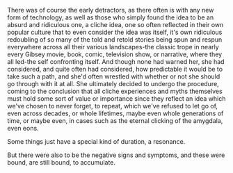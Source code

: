 There was of course the early detractors, as there often is with any new form of technology, as well as those who simply found the idea to be an absurd and ridiculous one, a cliche idea, one so often reflected in their own popular culture that to even consider the idea was itself, it's own ridiculous redoubling of so many of the told and retold stories being spun and respun everywhere across all their various landscapes-the classic trope in nearly every Gibsey movie, book, comic, television show, or narrative, where they all led-the self confronting itself. And though none had warned her, she had considered, and quite often had considered, how predictable it would be to take such a path, and she'd often wrestled with whether or not she should go through with it at all. She ultimately decided to undergo the procedure, coming to the conclusion that all cliche experiences and myths themselves must hold some sort of value or importance since they reflect an idea which we've chosen to never forget, to repeat, which we've refused to let go of, even across decades, or whole lifetimes, maybe even whole generations of time, or maybe even, in cases such as the eternal clicking of the amygdala, even eons.

Some things just have a special kind of duration, a resonance.

But there were also to be the negative signs and symptoms, and these were bound, are still bound, to accumulate.